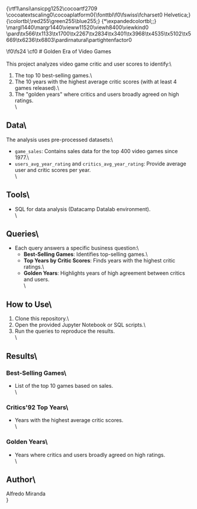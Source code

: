 {\rtf1\ansi\ansicpg1252\cocoartf2709
\cocoatextscaling0\cocoaplatform0{\fonttbl\f0\fswiss\fcharset0 Helvetica;}
{\colortbl;\red255\green255\blue255;}
{\*\expandedcolortbl;;}
\margl1440\margr1440\vieww11520\viewh8400\viewkind0
\pard\tx566\tx1133\tx1700\tx2267\tx2834\tx3401\tx3968\tx4535\tx5102\tx5669\tx6236\tx6803\pardirnatural\partightenfactor0

\f0\fs24 \cf0 # Golden Era of Video Games\
\
This project analyzes video game critic and user scores to identify:\
1. The top 10 best-selling games.\
2. The 10 years with the highest average critic scores (with at least 4 games released).\
3. The "golden years" where critics and users broadly agreed on high ratings.\
\
## Data\
The analysis uses pre-processed datasets:\
- `game_sales`: Contains sales data for the top 400 video games since 1977.\
- `users_avg_year_rating` and `critics_avg_year_rating`: Provide average user and critic scores per year.\
\
## Tools\
- SQL for data analysis (Datacamp Datalab environment).\
\
## Queries\
- Each query answers a specific business question:\
  - **Best-Selling Games**: Identifies top-selling games.\
  - **Top Years by Critic Scores**: Finds years with the highest critic ratings.\
  - **Golden Years**: Highlights years of high agreement between critics and users.\
\
## How to Use\
1. Clone this repository.\
2. Open the provided Jupyter Notebook or SQL scripts.\
3. Run the queries to reproduce the results.\
\
## Results\
### Best-Selling Games\
- List of the top 10 games based on sales.\
\
### Critics\'92 Top Years\
- Years with the highest average critic scores.\
\
### Golden Years\
- Years where critics and users broadly agreed on high ratings.\
\
## Author\
Alfredo Miranda\
}